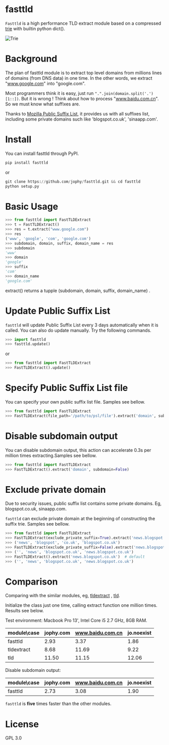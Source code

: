 # fasttld
`Fasttld` is a high performance TLD extract module based on a compressed [trie](https://en.wikipedia.org/wiki/Trie) 
with builtin python dict().

![Trie](https://upload.wikimedia.org/wikipedia/commons/b/be/Trie_example.svg)

# Background
The plan of fasttld module is to extract top level domains from millions lines of domains (from DNS data) in one time. 
In the other words, we extract "www.google.com" into "google.com". 
 
Most programmers think it is easy, just run `".".join(domain.split('.')[1::])`. But it is wrong ! Think about how to 
process "www.baidu.com.cn". So we must know what suffixes are.

Thanks to [Mozilla Public Suffix List](http://www.publicsuffix.org), it provides us with all suffixes list, including 
some private domains such like 'blogspot.co.uk', 'sinaapp.com'.

# Install
You can install fasttld through PyPI.
```python
pip install fasttld
```
or
```python
git clone https://github.com/jophy/fasttld.git && cd fasttld
python setup.py
```

# Basic Usage
```python
>>> from fasttld import FastTLDExtract
>>> t = FastTLDExtract()
>>> res = t.extract("www.google.com")
>>> res
('www', 'google', 'com', 'google.com')
>>> subdomain, domain, suffix, domain_name = res
>>> subdomain
'www'
>>> domain
'google'
>>> suffix
'com'
>>> domain_name
'google.com'
```
extract() returns a tupple (subdomain, domain, suffix, domain_name) .

# Update Public Suffix List
`fasttld` will update Public Suffix List every 3 days automatically when it is called.
You can also do update manually. Try the following commands.
```python
>>> import fasttld
>>> fasttld.update()
```
or
```python
>>> from fasttld import FastTLDExtract
>>> FastTLDExtract().update()
```

# Specify Public Suffix List file
You can specify your own public suffix list file. Samples see bellow.
```python
>>> from fasttld import FastTLDExtract
>>> FastTLDExtract(file_path='/path/to/psl/file').extract('domain', subdomain=False)
```

# Disable subdomain output
You can disable subdomain output, this action can accelerate 0.3s per million times extracting.Samples see bellow.
```python
>>> from fasttld import FastTLDExtract
>>> FastTLDExtract().extract('domain', subdomain=False)
```
# Exclude private domain
Due to security issues, public suffix list contains some private domains. Eg, blogspot.co.uk, sinaapp.com.

`fasttld` can exclude private domain at the beginning of constructing the suffix trie. Samples see bellow.

```python
>>> from fasttld import FastTLDExtract
>>> FastTLDExtract(exclude_private_suffix=True).extract('news.blogspot.co.uk')
>>> ('news', 'blogspot', 'co.uk', 'blogspot.co.uk')
>>> FastTLDExtract(exclude_private_suffix=False).extract('news.blogspot.co.uk')
>>> ('', 'news', 'blogspot.co.uk', 'news.blogspot.co.uk')
>>> FastTLDExtract().extract('news.blogspot.co.uk')  # default
>>> ('', 'news', 'blogspot.co.uk', 'news.blogspot.co.uk')
```

# Comparison
Comparing with the similar modules, eg, [tldextract](https://github.com/john-kurkowski/tldextract) , 
[tld](https://github.com/barseghyanartur/tld). 

Initialize the class just one time, calling extract function one million times. Results see below.

Test environment: Macbook Pro 13', Intel Core i5 2.7 GHz, 8GB RAM.


 module\case | jophy.com | www.baidu.com.cn|jo.noexist
-------------|-----------|-----------------|----------
fasttld      |    2.93   |       3.37      |  1.86
tldextract   |    8.68   |      11.69      |  9.22
tld          |   11.50   |      11.15      |  12.06

Disable subdomain output:

 module\case | jophy.com | www.baidu.com.cn|jo.noexist
-------------|-----------|-----------------|----------
fasttld      |    2.73   |       3.08      |  1.90

`fasttld` is **five** times faster than the other modules.

# License
GPL 3.0